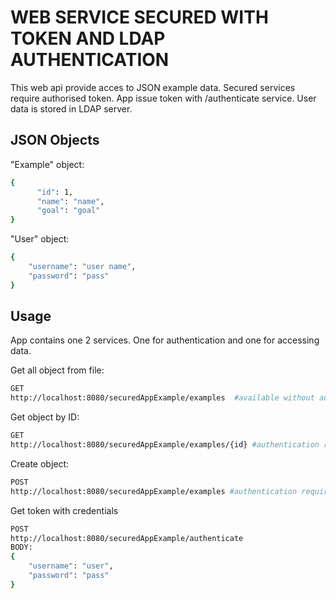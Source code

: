 # WEB SERVICE SECURED WITH TOKEN AND LDAP AUTHENTICATION

This web api provide acces to JSON example data. Secured services require authorised token. App issue token with /authenticate service. User data is stored in LDAP server.

## JSON Objects

"Example" object:
```bash
{
      "id": 1,
      "name": "name",
      "goal": "goal"
}
```
"User" object:

```bash
{
    "username": "user name",
    "password": "pass"
}
```
## Usage

App contains one 2 services. One for authentication and one for accessing data.

Get all object from file:
```bash
GET
http://localhost:8080/securedAppExample/examples  #available without authentication
```

Get object by ID:
```bash
GET
http://localhost:8080/securedAppExample/examples/{id} #authentication required(berear token)
```

Create object:
```bash
POST
http://localhost:8080/securedAppExample/examples #authentication required(berear token)
```

Get token with credentials
```bash
POST
http://localhost:8080/securedAppExample/authenticate
BODY:
{
    "username": "user",
    "password": "pass"
}
```

